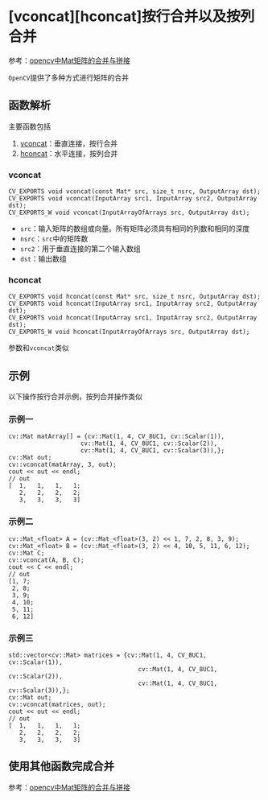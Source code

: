 
# [vconcat][hconcat]按行合并以及按列合并

参考：[opencv中Mat矩阵的合并与拼接](https://blog.csdn.net/birenxiaofeigg/article/details/88847446)

`OpenCV`提供了多种方式进行矩阵的合并

## 函数解析

主要函数包括

1. [vconcat](https://docs.opencv.org/4.0.1/d2/de8/group__core__array.html#ga744f53b69f6e4f12156cdde4e76aed27)：垂直连接，按行合并
2. [hconcat](https://docs.opencv.org/4.0.1/d2/de8/group__core__array.html#gaf9771c991763233866bf76b5b5d1776f)：水平连接，按列合并

### vconcat

```
CV_EXPORTS void vconcat(const Mat* src, size_t nsrc, OutputArray dst);
CV_EXPORTS void vconcat(InputArray src1, InputArray src2, OutputArray dst);
CV_EXPORTS_W void vconcat(InputArrayOfArrays src, OutputArray dst);
```

* `src`：输入矩阵的数组或向量。所有矩阵必须具有相同的列数和相同的深度
* `nsrc`：`src`中的矩阵数
* `src2`：用于垂直连接的第二个输入数组
* `dst`：输出数组

### hconcat

```
CV_EXPORTS void hconcat(const Mat* src, size_t nsrc, OutputArray dst);
CV_EXPORTS void hconcat(InputArray src1, InputArray src2, OutputArray dst);
CV_EXPORTS void hconcat(InputArray src1, InputArray src2, OutputArray dst);
CV_EXPORTS_W void hconcat(InputArrayOfArrays src, OutputArray dst);
```

参数和`vconcat`类似

## 示例

以下操作按行合并示例，按列合并操作类似

### 示例一

```
cv::Mat matArray[] = {cv::Mat(1, 4, CV_8UC1, cv::Scalar(1)),
                    cv::Mat(1, 4, CV_8UC1, cv::Scalar(2)),
                    cv::Mat(1, 4, CV_8UC1, cv::Scalar(3)),};
cv::Mat out;
cv::vconcat(matArray, 3, out);
cout << out << endl;
// out
[  1,   1,   1,   1;
   2,   2,   2,   2;
   3,   3,   3,   3]
```

### 示例二

```
cv::Mat_<float> A = (cv::Mat_<float>(3, 2) << 1, 7, 2, 8, 3, 9);
cv::Mat_<float> B = (cv::Mat_<float>(3, 2) << 4, 10, 5, 11, 6, 12);
cv::Mat C;
cv::vconcat(A, B, C);
cout << C << endl;
// out
[1, 7;
 2, 8;
 3, 9;
 4, 10;
 5, 11;
 6, 12]
```

### 示例三

```
std::vector<cv::Mat> matrices = {cv::Mat(1, 4, CV_8UC1, cv::Scalar(1)),
                                    cv::Mat(1, 4, CV_8UC1, cv::Scalar(2)),
                                    cv::Mat(1, 4, CV_8UC1, cv::Scalar(3)),};
cv::Mat out;
cv::vconcat(matrices, out);
cout << out << endl;
// out
[  1,   1,   1,   1;
   2,   2,   2,   2;
   3,   3,   3,   3]
```

## 使用其他函数完成合并

参考：[opencv中Mat矩阵的合并与拼接](https://blog.csdn.net/birenxiaofeigg/article/details/88847446)